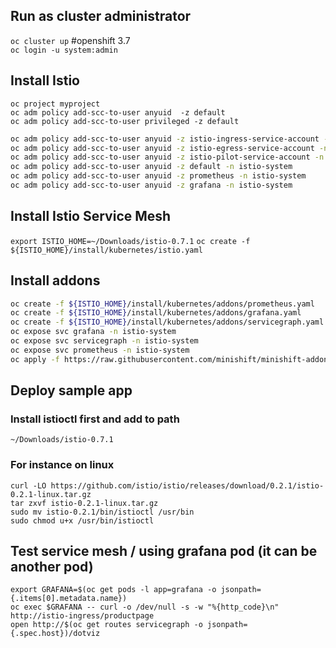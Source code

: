 
## Run as cluster administrator
`oc cluster up`  #openshift 3.7     
`oc login -u system:admin`

## Install Istio
`oc project myproject`  
`oc adm policy add-scc-to-user anyuid  -z default`  
`oc adm policy add-scc-to-user privileged -z default`  
```sh
oc adm policy add-scc-to-user anyuid -z istio-ingress-service-account -n istio-system
oc adm policy add-scc-to-user anyuid -z istio-egress-service-account -n istio-system
oc adm policy add-scc-to-user anyuid -z istio-pilot-service-account -n istio-system
oc adm policy add-scc-to-user anyuid -z default -n istio-system
oc adm policy add-scc-to-user anyuid -z prometheus -n istio-system
oc adm policy add-scc-to-user anyuid -z grafana -n istio-system
```

## Install Istio Service Mesh
`export ISTIO_HOME=~/Downloads/istio-0.7.1`
`oc create -f ${ISTIO_HOME}/install/kubernetes/istio.yaml`   


## Install addons 
```sh
oc create -f ${ISTIO_HOME}/install/kubernetes/addons/prometheus.yaml
oc create -f ${ISTIO_HOME}/install/kubernetes/addons/grafana.yaml
oc create -f ${ISTIO_HOME}/install/kubernetes/addons/servicegraph.yaml
oc expose svc grafana -n istio-system
oc expose svc servicegraph -n istio-system
oc expose svc prometheus -n istio-system
oc apply -f https://raw.githubusercontent.com/minishift/minishift-addons/master/add-ons/istio/templates/jaeger-all-in-one.yml -n istio-system
```


## Deploy sample app
### Install istioctl first and add to path  
`~/Downloads/istio-0.7.1`  

### For instance on linux
```
curl -LO https://github.com/istio/istio/releases/download/0.2.1/istio-0.2.1-linux.tar.gz
tar zxvf istio-0.2.1-linux.tar.gz
sudo mv istio-0.2.1/bin/istioctl /usr/bin
sudo chmod u+x /usr/bin/istioctl
```



## Test service mesh / using grafana pod (it can be another pod)   
`export GRAFANA=$(oc get pods -l app=grafana -o jsonpath={.items[0].metadata.name})`  
`oc exec $GRAFANA -- curl -o /dev/null -s -w "%{http_code}\n" http://istio-ingress/productpage`   
`open http://$(oc get routes servicegraph -o jsonpath={.spec.host})/dotviz` 

